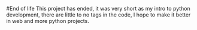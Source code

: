 #End of life
This project has ended, it was very short as my intro to python development, there are little to no tags in the code, I hope to make it better in web and more python projects.

